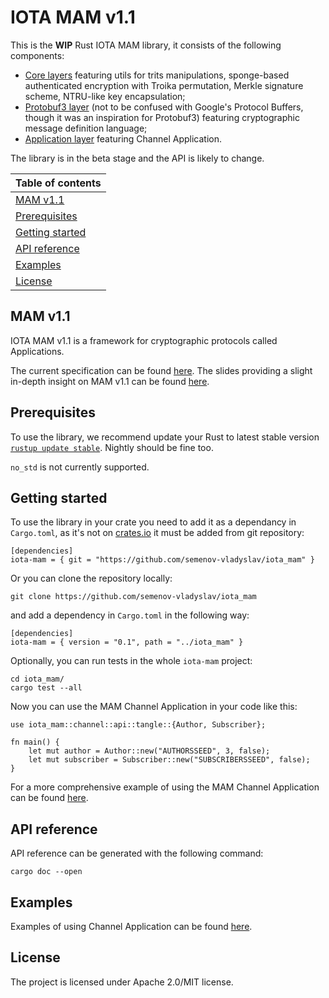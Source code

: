 # IOTA MAM v1.1

This is the **WIP** Rust IOTA MAM library, it consists of the following components:
* [Core layers](iota-mam-core/README.md) featuring utils for trits manipulations, sponge-based authenticated encryption with Troika permutation, Merkle signature scheme, NTRU-like key encapsulation;
* [Protobuf3 layer](iota-mam-protobuf3/README.md) (not to be confused with Google's Protocol Buffers, though it was an inspiration for Protobuf3) featuring cryptographic message definition language;
* [Application layer](iota-mam-app/README.md) featuring Channel Application.

The library is in the beta stage and the API is likely to change.

|Table of contents|
|:----|
| [MAM v1.1](#overview)|
| [Prerequisites](#prerequisites)|
| [Getting started](#getting-started)|
| [API reference](#api-reference)
| [Examples](#examples)|
| [License](#license)|

## MAM v1.1

IOTA MAM v1.1 is a framework for cryptographic protocols called Applications.

The current specification can be found [here](spec.pdf). The slides providing a slight in-depth insight on MAM v1.1 can be found [here](slides.pdf).

## Prerequisites

To use the library, we recommend update your Rust to latest stable version [`rustup update stable`](https://github.com/rust-lang/rustup.rs#keeping-rust-up-to-date). Nightly should be fine too.

`no_std` is not currently supported.

## Getting started

To use the library in your crate you need to add it as a dependancy in `Cargo.toml`, as it's not on [crates.io](https://crates.io/) it must be added from git repository:

```
[dependencies]
iota-mam = { git = "https://github.com/semenov-vladyslav/iota_mam" }
```

Or you can clone the repository locally:

```
git clone https://github.com/semenov-vladyslav/iota_mam
```

and add a dependency in `Cargo.toml` in the following way:

```
[dependencies]
iota-mam = { version = "0.1", path = "../iota_mam" }
```

Optionally, you can run tests in the whole `iota-mam` project:

```
cd iota_mam/
cargo test --all
```

Now you can use the MAM Channel Application in your code like this:

```
use iota_mam::channel::api::tangle::{Author, Subscriber};

fn main() {
    let mut author = Author::new("AUTHORSSEED", 3, false);
    let mut subscriber = Subscriber::new("SUBSCRIBERSSEED", false);
}
```

For a more comprehensive example of using the MAM Channel Application can be found [here](iota-mam-app-channel/examples/basic_scenario.rs).

## API reference

API reference can be generated with the following command:
```
cargo doc --open
```

## Examples

Examples of using Channel Application can be found [here](iota-mam-app-channel/examples).

## License

The project is licensed under Apache 2.0/MIT license.
